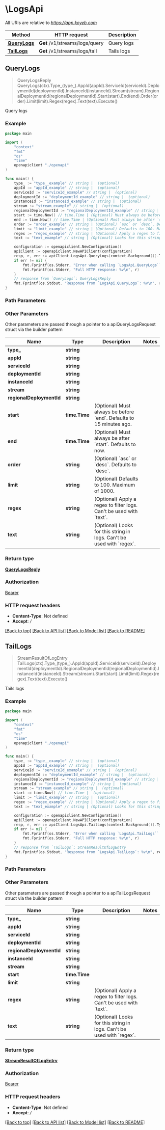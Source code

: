 # \LogsApi

All URIs are relative to *https://app.koyeb.com*

Method | HTTP request | Description
------------- | ------------- | -------------
[**QueryLogs**](LogsApi.md#QueryLogs) | **Get** /v1/streams/logs/query | Query logs
[**TailLogs**](LogsApi.md#TailLogs) | **Get** /v1/streams/logs/tail | Tails logs



## QueryLogs

> QueryLogsReply QueryLogs(ctx).Type_(type_).AppId(appId).ServiceId(serviceId).DeploymentId(deploymentId).InstanceId(instanceId).Stream(stream).RegionalDeploymentId(regionalDeploymentId).Start(start).End(end).Order(order).Limit(limit).Regex(regex).Text(text).Execute()

Query logs

### Example

```go
package main

import (
    "context"
    "fmt"
    "os"
    "time"
    openapiclient "./openapi"
)

func main() {
    type_ := "type__example" // string |  (optional)
    appId := "appId_example" // string |  (optional)
    serviceId := "serviceId_example" // string |  (optional)
    deploymentId := "deploymentId_example" // string |  (optional)
    instanceId := "instanceId_example" // string |  (optional)
    stream := "stream_example" // string |  (optional)
    regionalDeploymentId := "regionalDeploymentId_example" // string |  (optional)
    start := time.Now() // time.Time | (Optional) Must always be before `end`. Defaults to 15 minutes ago. (optional)
    end := time.Now() // time.Time | (Optional) Must always be after `start`. Defaults to now. (optional)
    order := "order_example" // string | (Optional) `asc` or `desc`. Defaults to `desc`. (optional)
    limit := "limit_example" // string | (Optional) Defaults to 100. Maximum of 1000. (optional)
    regex := "regex_example" // string | (Optional) Apply a regex to filter logs. Can't be used with `text`. (optional)
    text := "text_example" // string | (Optional) Looks for this string in logs. Can't be used with `regex`. (optional)

    configuration := openapiclient.NewConfiguration()
    apiClient := openapiclient.NewAPIClient(configuration)
    resp, r, err := apiClient.LogsApi.QueryLogs(context.Background()).Type_(type_).AppId(appId).ServiceId(serviceId).DeploymentId(deploymentId).InstanceId(instanceId).Stream(stream).RegionalDeploymentId(regionalDeploymentId).Start(start).End(end).Order(order).Limit(limit).Regex(regex).Text(text).Execute()
    if err != nil {
        fmt.Fprintf(os.Stderr, "Error when calling `LogsApi.QueryLogs``: %v\n", err)
        fmt.Fprintf(os.Stderr, "Full HTTP response: %v\n", r)
    }
    // response from `QueryLogs`: QueryLogsReply
    fmt.Fprintf(os.Stdout, "Response from `LogsApi.QueryLogs`: %v\n", resp)
}
```

### Path Parameters



### Other Parameters

Other parameters are passed through a pointer to a apiQueryLogsRequest struct via the builder pattern


Name | Type | Description  | Notes
------------- | ------------- | ------------- | -------------
 **type_** | **string** |  | 
 **appId** | **string** |  | 
 **serviceId** | **string** |  | 
 **deploymentId** | **string** |  | 
 **instanceId** | **string** |  | 
 **stream** | **string** |  | 
 **regionalDeploymentId** | **string** |  | 
 **start** | **time.Time** | (Optional) Must always be before &#x60;end&#x60;. Defaults to 15 minutes ago. | 
 **end** | **time.Time** | (Optional) Must always be after &#x60;start&#x60;. Defaults to now. | 
 **order** | **string** | (Optional) &#x60;asc&#x60; or &#x60;desc&#x60;. Defaults to &#x60;desc&#x60;. | 
 **limit** | **string** | (Optional) Defaults to 100. Maximum of 1000. | 
 **regex** | **string** | (Optional) Apply a regex to filter logs. Can&#39;t be used with &#x60;text&#x60;. | 
 **text** | **string** | (Optional) Looks for this string in logs. Can&#39;t be used with &#x60;regex&#x60;. | 

### Return type

[**QueryLogsReply**](QueryLogsReply.md)

### Authorization

[Bearer](../README.md#Bearer)

### HTTP request headers

- **Content-Type**: Not defined
- **Accept**: */*

[[Back to top]](#) [[Back to API list]](../README.md#documentation-for-api-endpoints)
[[Back to Model list]](../README.md#documentation-for-models)
[[Back to README]](../README.md)


## TailLogs

> StreamResultOfLogEntry TailLogs(ctx).Type_(type_).AppId(appId).ServiceId(serviceId).DeploymentId(deploymentId).RegionalDeploymentId(regionalDeploymentId).InstanceId(instanceId).Stream(stream).Start(start).Limit(limit).Regex(regex).Text(text).Execute()

Tails logs

### Example

```go
package main

import (
    "context"
    "fmt"
    "os"
    "time"
    openapiclient "./openapi"
)

func main() {
    type_ := "type__example" // string |  (optional)
    appId := "appId_example" // string |  (optional)
    serviceId := "serviceId_example" // string |  (optional)
    deploymentId := "deploymentId_example" // string |  (optional)
    regionalDeploymentId := "regionalDeploymentId_example" // string |  (optional)
    instanceId := "instanceId_example" // string |  (optional)
    stream := "stream_example" // string |  (optional)
    start := time.Now() // time.Time |  (optional)
    limit := "limit_example" // string |  (optional)
    regex := "regex_example" // string | (Optional) Apply a regex to filter logs. Can't be used with `text`. (optional)
    text := "text_example" // string | (Optional) Looks for this string in logs. Can't be used with `regex`. (optional)

    configuration := openapiclient.NewConfiguration()
    apiClient := openapiclient.NewAPIClient(configuration)
    resp, r, err := apiClient.LogsApi.TailLogs(context.Background()).Type_(type_).AppId(appId).ServiceId(serviceId).DeploymentId(deploymentId).RegionalDeploymentId(regionalDeploymentId).InstanceId(instanceId).Stream(stream).Start(start).Limit(limit).Regex(regex).Text(text).Execute()
    if err != nil {
        fmt.Fprintf(os.Stderr, "Error when calling `LogsApi.TailLogs``: %v\n", err)
        fmt.Fprintf(os.Stderr, "Full HTTP response: %v\n", r)
    }
    // response from `TailLogs`: StreamResultOfLogEntry
    fmt.Fprintf(os.Stdout, "Response from `LogsApi.TailLogs`: %v\n", resp)
}
```

### Path Parameters



### Other Parameters

Other parameters are passed through a pointer to a apiTailLogsRequest struct via the builder pattern


Name | Type | Description  | Notes
------------- | ------------- | ------------- | -------------
 **type_** | **string** |  | 
 **appId** | **string** |  | 
 **serviceId** | **string** |  | 
 **deploymentId** | **string** |  | 
 **regionalDeploymentId** | **string** |  | 
 **instanceId** | **string** |  | 
 **stream** | **string** |  | 
 **start** | **time.Time** |  | 
 **limit** | **string** |  | 
 **regex** | **string** | (Optional) Apply a regex to filter logs. Can&#39;t be used with &#x60;text&#x60;. | 
 **text** | **string** | (Optional) Looks for this string in logs. Can&#39;t be used with &#x60;regex&#x60;. | 

### Return type

[**StreamResultOfLogEntry**](StreamResultOfLogEntry.md)

### Authorization

[Bearer](../README.md#Bearer)

### HTTP request headers

- **Content-Type**: Not defined
- **Accept**: */*

[[Back to top]](#) [[Back to API list]](../README.md#documentation-for-api-endpoints)
[[Back to Model list]](../README.md#documentation-for-models)
[[Back to README]](../README.md)

